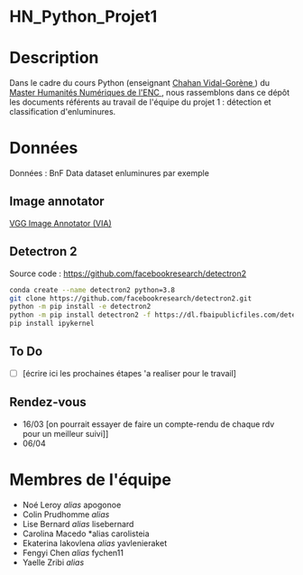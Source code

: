 # HN_Python_Projet1

# Description
Dans le cadre du cours Python (enseignant [Chahan Vidal-Gorène ](http://cv.hal.science/chahan-vidal-gorene)) du [Master Humanités Numériques de l'ENC ](https://www.chartes.psl.eu/fr/rubrique-admissions/master-humanites-numeriques), nous rassemblons dans ce dépôt les documents référents au travail de l'équipe du projet 1 : détection et classification d'enluminures.



# Données
Données : BnF Data dataset enluminures par exemple

## Image annotator
[VGG Image Annotator (VIA) ](https://www.robots.ox.ac.uk/~vgg/software/via/)

## Detectron 2

Source code : https://github.com/facebookresearch/detectron2

```bash
conda create --name detectron2 python=3.8
git clone https://github.com/facebookresearch/detectron2.git
python -m pip install -e detectron2
python -m pip install detectron2 -f https://dl.fbaipublicfiles.com/detectron2/wheels/cu111/torch1.8/index.html
pip install ipykernel
```
## To Do

- [ ] [écrire ici les prochaines étapes 'a realiser pour le travail]

## Rendez-vous
- 16/03 [on pourrait essayer de faire un compte-rendu de chaque rdv pour un meilleur suivi]]
- 06/04

# Membres de l'équipe
- Noé Leroy *alias* apogonoe
- Colin Prudhomme *alias*
- Lise Bernard *alias* lisebernard
- Carolina Macedo *alias carolisteia
- Ekaterina Iakovlena *alias* yavlenieraket
- Fengyi Chen *alias* fychen11
- Yaelle Zribi *alias*


